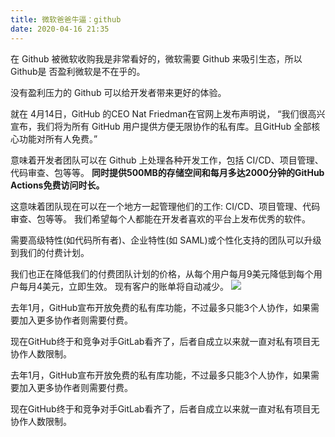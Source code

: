 ```yaml
---
title: 微软爸爸牛逼：github
date: 2020-04-16 21:35
---
```


在 Github 被微软收购我是非常看好的，微软需要 Github 来吸引生态，所以 Github是 否盈利微软是不在乎的。

没有盈利压力的 Github 可以给开发者带来更好的体验。

就在 4月14日，GitHub 的CEO Nat Friedman在官网上发布声明说， “我们很高兴宣布，我们将为所有 GitHub 用户提供方便无限协作的私有库。且GitHub 全部核心功能对所有人免费。”

意味着开发者团队可以在 Github 上处理各种开发工作，包括 CI/CD、项目管理、代码审查、包等等。 **同时提供500MB的存储空间和每月多达2000分钟的GitHub Actions免费访问时长。**



这意味着团队现在可以在一个地方一起管理他们的工作: CI/CD、项目管理、代码审查、包等等。 我们希望每个人都能在开发者喜欢的平台上发布优秀的软件。

需要高级特性(如代码所有者)、企业特性(如 SAML)或个性化支持的团队可以升级到我们的付费计划。

我们也正在降低我们的付费团队计划的价格，从每个用户每月9美元降低到每个用户每月4美元，立即生效。 现有客户的账单将自动减少。
![](./_image/2020-04-16/2020-04-16-21-51-00.jpg)

去年1月，GitHub宣布开放免费的私有库功能，不过最多只能3个人协作，如果需要加入更多协作者则需要付费。

现在GitHub终于和竞争对手GitLab看齐了，后者自成立以来就一直对私有项目无协作人数限制。

去年1月，GitHub宣布开放免费的私有库功能，不过最多只能3个人协作，如果需要加入更多协作者则需要付费。

现在GitHub终于和竞争对手GitLab看齐了，后者自成立以来就一直对私有项目无协作人数限制。
